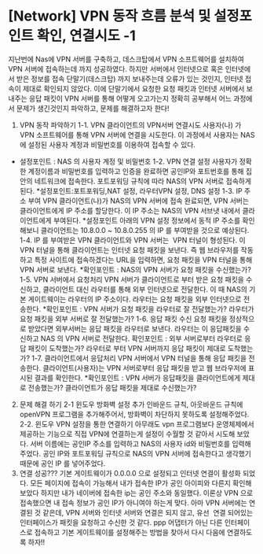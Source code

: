 # [Network] VPN 동작 흐름 분석 및 설정포인트 확인, 연결시도 -1

지난번에 Nas에 VPN 서버를 구축하고, 데스크탑에서 VPN 소프트웨어를 설치하여 VPN 서버에 접속하는데 까지 성공하였다. 하지만 서버에서 인터넷으로 혹은 인터넷에서 받은 정보를 접속 단말기(데스크탑) 까지 보내주는데 오류가 있는 것인지, 인터넷 접속이 제대로 확인되지 않았다.
이에 단말기에서 요청한 요청 패킷과 인터넷 서버에서 보내주는 응답 패킷이 VPN 서버를 통해 어떻게 오고가는지 정확히 공부해서 어느 과정에서 문제가 생긴것인지 파악하고, 문제를 해결하고자 한다!
1. VPN 동작 파악하기
1-1. VPN 클라이언트의 VPN서버 연결시도
사용자(나) 가 VPN 소프트웨어를 통해 VPN 서버에 연결을 시도한다.
이 과정에서 사용자는 NAS에 설정된 사용자 계정과 비밀번호를 이용하여 접속할 수 있다.
* 설정포인트 : NAS 의 사용자 계정 및 비밀번호
1-2. VPN 연결 설정
사용자가 정확한 계정이름과 비밀번호를 입력하고 인증을 완료하면 공인IP와 포트번호를 통해 집안의 네트워크에
접속한다. 포트포워딩 규칙에 따라 NAS의 VPN 서버로 접속하게 된다.
*설정포인트:포트포워딩,NAT 설정, 라우터VPN 설정, DNS 설정
1-3. IP 주소 부여
VPN 클라이언트(나)가 NAS의 VPN 서버에 접속 완료되면, VPN 서버는 클라이언트에게 IP 주소를 할당한다.
이 IP 주소는 NAS의 VPN 서브냇 내에서 클라이언트에게 부여된다.
*설정포인트
아래의 VPN 설정 정보에서 동적 IP 주소를 확인해보니 클라이언트는 10.8.0.0 ~ 10.8.0.255 의 IP 를 부여받을 것으로 예상된다.
1-4. IP 를 부여받은 VPN 클라이언트와 VPN 서버는  VPN 터널이 형성된다.
이 VPN 터널을 통해 클라이언트는 인터넷 요청 패킷을 보낸다. 즉 웹 브라우저를 작동하고 특정 사이트에 접속하겠다는 URL을 입력하면, 요청 패킷을 VPN 터널을 통해 VPN 서버로 보낸다.
*확인포인트 : NAS의 VPN 서버가 요청 패킷을 수신했는가?
1-5. VPN 서버에서 요청처리
VPN 서버가 클라이언트로 부터 받은 요청 패킷을 수신하고, 클라이언트 대신 라우터를 통해 외부 인터넷으로 전달한다.
이 때 NAS의 기본 게이트웨이는 라우터의 IP 주소이다.
라우터는 요청 패킷을 외부 인터넷으로 전송한다.
*확인포인트 : VPN 서버가 요청 패킷을 라우터로 잘 전달했는가?
라우터가 요청 패킷을 외부 서버로 잘 전달했는가?
1-6. 응답 패킷 수신
요청 패킷을 정상적으로 받았다면 외부서버는 응답 패킷을 라우터로 보낸다. 라우터는 이 응답패킷을 수신하고 NAS 의 VPN 서버로 전달한다.
확인포인트 : 외부 서버로부터 라우터로 응답 패킷이 도착했는가?
라우터로 부터 VPN 서버까지 응답 패킷이 제대로 도착했는가?
1-7. 클라이언트에서 응답처리
VPN 서버에서 VPN 터널을 통해 응답 패킷을 전송한다. 클라이언트(사용자)는 VPN 서버로부터 응답 패킷을 받고 웹 브라우저에 표시된 결과를 확인한다.
*확인포인트 : VPN 서버가 응답패킷을 클라이언트에게 제대로 전송했는가?
클라이언트가 응답 패킷을 제대로 수신했는가?
2. 문제 해결 하기
2-1 윈도우 방화벽 설정 추가
인바운드 규칙, 아웃바운드 규칙에 openVPN 프로그램을 추가해주어서, 방화벽이 차단하지 못하도록 설정해주었다.
2-2. 윈도우 VPN 설정을 통한 연결하기
아무래도 vpn 프로그램보다 운영체제에서 제공하는 기능으로 직접 VPN에 연결하는게 설정이 수월할 것 같아서 시도해 보았다. 서버 이름에는 공인IP 주소를 입력하고 NAS의 사용자 id와 비밀번호를 입력해주었다.
공인 IP와 포트포워딩 규칙으로 NAS의 VPN 서버에 접속한다고 생각했기 때문에 공인 IP 를 넣어주었다.
3. 연결 성공???
기본 게이트웨이가 0.0.0.0 으로 설정되고 인터넷 연결이 활성화 되었다.
모든 페이지에 접속이 가능해서 내가 접속한 IP가 공인 아이피와 다른지 확인해보았다
하지만 내가 네이버에 접속한 ip는 공인 주소와 동일했다. 이론상 VPN 으로 접속했으면 내 접속 정보가 공인 IP가 아니여야 하는게 맞다. 아마 VPN 서버에는 연결된 것 같은데, VPN 서버와 인터넷 서버와 연결은 되지 않고, 유선  연결 되어있는 인터페이스가 패킷을 요청하고 수신한 것 같다.
ppp 어댑터가 아닌 다른 인터페이스로 접속하고 기본 게이트웨이를 설정해주는 방법을 찾아서 다시 다음에 연결하도록 하자!!